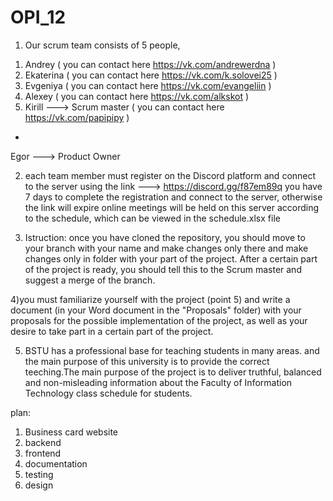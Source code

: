 # OPI_12
1) Our scrum team consists of 5 people,
1. Andrey                   (   you can contact here   https://vk.com/andrewerdna  )
2. Ekaterina                (   you can contact here   https://vk.com/k.solovei25  )
3. Evgeniya                 (   you can contact here   https://vk.com/evangeliin   )
4. Alexey                   (   you can contact here   https://vk.com/alkskot      )
5. Kirill ---> Scrum master (   you can contact here   https://vk.com/papipipy     )
+
Egor ---> Produсt Owner

2) each team member must register on the Discord platform and connect to the server using the link ---> https://discord.gg/f87em89q
   you have 7 days to complete the registration and connect to the server, otherwise the link will expire
   online meetings will be held on this server according to the schedule, which can be viewed in the schedule.xlsx file

3) Istruction: once you have cloned the repository, you should move to your branch with your name and make changes only there and make changes only in folder with your part of the project. After a certain part of the project is ready, you should tell this to the Scrum master and suggest a merge of the branch.

4)you must familiarize yourself with the project (point 5) and write a document (in your Word document in the "Proposals" folder) with your proposals for the possible implementation of the project, as well as your desire to take part in a certain part of the project.

5) BSTU has a professional base for teaching students in many areas. and the main purpose of this university is to provide the  correct teeching.The main purpose of the project is to deliver truthful, balanced and non-misleading information  about the Faculty of Information Technology class schedule for students.

plan:
1) Business card website
2) backend
3) frontend
4) documentation
5) testing
6) design